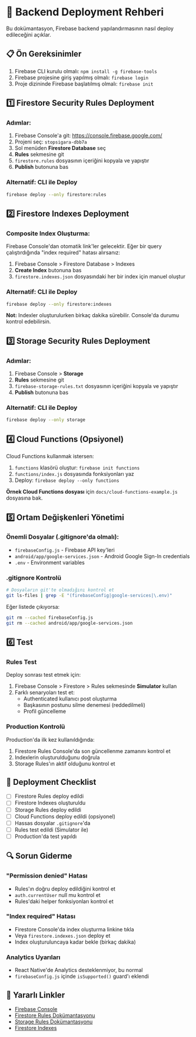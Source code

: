 # 🚀 Backend Deployment Rehberi

Bu dokümantasyon, Firebase backend yapılandırmasının nasıl deploy edileceğini açıklar.

## 📋 Ön Gereksinimler

1. Firebase CLI kurulu olmalı: `npm install -g firebase-tools`
2. Firebase projesine giriş yapılmış olmalı: `firebase login`
3. Proje dizininde Firebase başlatılmış olmalı: `firebase init`

## 1️⃣ Firestore Security Rules Deployment

### Adımlar:

1. Firebase Console'a git: https://console.firebase.google.com/
2. Projeni seç: `stopsigara-dbb7a`
3. Sol menüden **Firestore Database** seç
4. **Rules** sekmesine git
5. `firestore.rules` dosyasının içeriğini kopyala ve yapıştır
6. **Publish** butonuna bas

### Alternatif: CLI ile Deploy

```bash
firebase deploy --only firestore:rules
```

## 2️⃣ Firestore Indexes Deployment

### Composite Index Oluşturma:

Firebase Console'dan otomatik link'ler gelecektir. Eğer bir query çalıştırdığında "index required" hatası alırsanız:

1. Firebase Console > Firestore Database > Indexes
2. **Create Index** butonuna bas
3. `firestore.indexes.json` dosyasındaki her bir index için manuel oluştur

### Alternatif: CLI ile Deploy

```bash
firebase deploy --only firestore:indexes
```

**Not:** Indexler oluşturulurken birkaç dakika sürebilir. Console'da durumu kontrol edebilirsin.

## 3️⃣ Storage Security Rules Deployment

### Adımlar:

1. Firebase Console > **Storage**
2. **Rules** sekmesine git
3. `firebase-storage-rules.txt` dosyasının içeriğini kopyala ve yapıştır
4. **Publish** butonuna bas

### Alternatif: CLI ile Deploy

```bash
firebase deploy --only storage
```

## 4️⃣ Cloud Functions (Opsiyonel)

Cloud Functions kullanmak istersen:

1. `functions` klasörü oluştur: `firebase init functions`
2. `functions/index.js` dosyasında fonksiyonları yaz
3. Deploy: `firebase deploy --only functions`

**Örnek Cloud Functions dosyası** için `docs/cloud-functions-example.js` dosyasına bak.

## 5️⃣ Ortam Değişkenleri Yönetimi

### Önemli Dosyalar (.gitignore'da olmalı):

- `firebaseConfig.js` - Firebase API key'leri
- `android/app/google-services.json` - Android Google Sign-In credentials
- `.env` - Environment variables

### .gitignore Kontrolü

```bash
# Dosyaların git'te olmadığını kontrol et
git ls-files | grep -E "(firebaseConfig|google-services|\.env)"
```

Eğer listede çıkıyorsa:
```bash
git rm --cached firebaseConfig.js
git rm --cached android/app/google-services.json
```

## 6️⃣ Test

### Rules Test

Deploy sonrası test etmek için:

1. Firebase Console > Firestore > Rules sekmesinde **Simulator** kullan
2. Farklı senaryoları test et:
   - Authenticated kullanıcı post oluşturma
   - Başkasının postunu silme denemesi (reddedilmeli)
   - Profil güncelleme

### Production Kontrolü

Production'da ilk kez kullanıldığında:

1. Firestore Rules Console'da son güncellenme zamanını kontrol et
2. Indexlerin oluşturulduğunu doğrula
3. Storage Rules'ın aktif olduğunu kontrol et

## 📝 Deployment Checklist

- [ ] Firestore Rules deploy edildi
- [ ] Firestore Indexes oluşturuldu
- [ ] Storage Rules deploy edildi
- [ ] Cloud Functions deploy edildi (opsiyonel)
- [ ] Hassas dosyalar `.gitignore`'da
- [ ] Rules test edildi (Simulator ile)
- [ ] Production'da test yapıldı

## 🔍 Sorun Giderme

### "Permission denied" Hatası

- Rules'ın doğru deploy edildiğini kontrol et
- `auth.currentUser` null mu kontrol et
- Rules'daki helper fonksiyonları kontrol et

### "Index required" Hatası

- Firestore Console'da index oluşturma linkine tıkla
- Veya `firestore.indexes.json` deploy et
- Index oluşturuluncaya kadar bekle (birkaç dakika)

### Analytics Uyarıları

- React Native'de Analytics desteklenmiyor, bu normal
- `firebaseConfig.js` içinde `isSupported()` guard'ı eklendi

## 🔗 Yararlı Linkler

- [Firebase Console](https://console.firebase.google.com/)
- [Firestore Rules Dokümantasyonu](https://firebase.google.com/docs/firestore/security/get-started)
- [Storage Rules Dokümantasyonu](https://firebase.google.com/docs/storage/security)
- [Firestore Indexes](https://firebase.google.com/docs/firestore/query-data/indexes)

